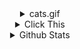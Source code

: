 <!-- details 1 -->
<details>
  <summary align="center"> cats.gif </summary>
  
  <h3 align="center">
  Cats are cute.<br/>
<center><img src="https://media.giphy.com/media/LmNwrBhejkK9EFP504/giphy.gif" width="400" height="400"><img src="https://media.giphy.com/media/3oKIPnAiaMCws8nOsE/giphy.gif" width="400" height="400"></center>

  <h3 align="center"><img src="https://media.giphy.com/media/hvRJCLFzcasrR4ia7z/giphy.gif" width="25px" align="center"></h3>
</details>

  
<!-- details 2 -->
<details>
<summary align="center"> Click This </summary>

<h3 align="center"> 👋 Hi there </h3>
    <p align="center">
      I'm Sungsoo Park 🌱 | Have a Nice Day ✨
    </p>

<h3 align="center">📚 Studying 📚</h3>
    <p align="center">
      <img src="https://img.shields.io/badge/Swift-FA7343?style=flat&logo=swift&logoColor=white"/>
      <img src="https://img.shields.io/badge/React_Native-20232A?style=flat&logo=react&logoColor=61DAFB"/>
    </p>

<h3 align="center">📝 Website & contact me 📝</h3>
    <p align="center"> 
        <a href="https://velog.io/@everytime79"><img src="http://img.shields.io/badge/-Velog-20c997?style=flat&logo=vimeo&logoColor=white&link=https://velog.io/@everytime79"/></a>&nbsp
        <a href="https://soosdev.tistory.com/"><img src="http://img.shields.io/badge/-Tistory-FFBB00?style=flat&logo=Thumbtack&logoColor=white&link=https://soosdev.tistory.com/"/></a>&nbsp
        <a href="https://www.instagram.com/myname_soo/"><img src="https://img.shields.io/badge/Instagram-E4405F?style=flat&logo=instagram&logoColor=white&link://www.instagram.com/myname_soo/"/></a>
    </p>

</p>
</details> 
 
<!-- details 3 -->
<details>
<summary align="center"> Github Stats </summary>

<table><tr><td valign="top" width="50%">
<img src="https://github-readme-stats.vercel.app/api?username=everytime79&show_icons=true&count_private=true&hide_border=true" align="left" style="width: 100%" />
</td><td valign="top" width="50%">
<img src="https://github-readme-stats.vercel.app/api/top-langs/?username=everytime79&hide_border=true&layout=compact" align="right" style="width: 100%" />
</td></tr></table> 
